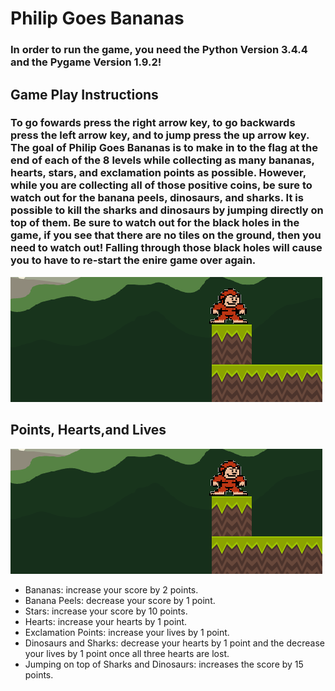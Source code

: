 # Philip Goes Bananas
### In order to run the game, you need the Python Version 3.4.4 and the Pygame Version 1.9.2!


## Game Play Instructions
### To go fowards press the right arrow key, to go backwards press the left arrow key, and to jump press the up arrow key. The goal of Philip Goes Bananas is to make in to the flag at the end of each of the 8 levels while collecting as many bananas, hearts, stars, and exclamation points as possible. However, while you are collecting all of those positive coins, be sure to watch out for the banana peels, dinosaurs, and sharks. It is possible to kill the sharks and dinosaurs by jumping directly on top of them. Be sure to watch out for the black holes in the game, if you see that there are no tiles on the ground, then you need to watch out! Falling through those black holes will cause you to have to re-start the enire game over again.
![Black Holes](black_holes.png)

## Points, Hearts,and Lives
![Black Holes](black_holes.png)
* Bananas: increase your score by 2 points.
* Banana Peels: decrease your score by 1 point.
* Stars: increase your score by 10 points.
* Hearts: increase your hearts by 1 point.
* Exclamation Points: increase your lives by 1 point.
* Dinosaurs and Sharks: decrease your hearts by 1 point and the decrease your lives by 1 point once all three hearts are lost.
* Jumping on top of Sharks and Dinosaurs: increases the score by 15 points.
